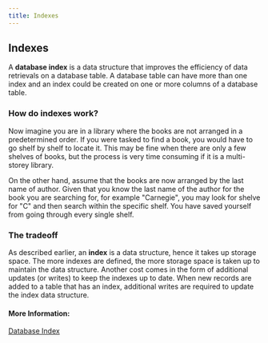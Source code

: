 ```yaml
---
title: Indexes
---
```

## Indexes

A **database index** is a data structure that improves the efficiency of data retrievals on a database table. A database table can have more than one index and an index could be created on one or more columns of a database table.

### How do indexes work?
Now imagine you are in a library where the books are not arranged in a predetermined order. If you were tasked to find a book, you would have to go shelf by shelf to locate it. This may be fine when there are only a few shelves of books, but the process is very time consuming if it is a multi-storey library.

On the other hand, assume that the books are now arranged by the last name of author. Given that you know the last name of the author for the book you are searching for, for example "Carnegie", you may look for shelve for "C" and then search within the specific shelf. You have saved yourself from going through every single shelf.

### The tradeoff
As described earlier, an **index** is a data structure, hence it takes up storage space. The more indexes are defined, the more storage space is taken up to maintain the data structure. Another cost comes in the form of additional updates (or writes) to keep the indexes up to date. When new records are added to a table that has an index, additional writes are required to update the index data structure.

#### More Information:
[Database Index](https://en.wikipedia.org/wiki/Database_index)
